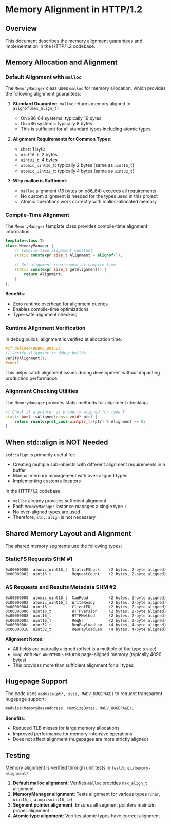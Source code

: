 # Memory Alignment in HTTP/1.2

## Overview

This document describes the memory alignment guarantees and implementation in the HTTP/1.2 codebase.

## Memory Allocation and Alignment

### Default Alignment with `malloc`

The `MemoryManager` class uses `malloc` for memory allocation, which provides the following alignment guarantees:

1. **Standard Guarantee**: `malloc` returns memory aligned to `alignof(max_align_t)`
   - On x86_64 systems: typically 16 bytes
   - On x86 systems: typically 8 bytes
   - This is sufficient for all standard types including atomic types

2. **Alignment Requirements for Common Types**:
   - `char`: 1 byte
   - `uint16_t`: 2 bytes
   - `uint32_t`: 4 bytes
   - `atomic_uint16_t`: typically 2 bytes (same as `uint16_t`)
   - `atomic_uint32_t`: typically 4 bytes (same as `uint32_t`)

3. **Why malloc is Sufficient**:
   - `malloc` alignment (16 bytes on x86_64) exceeds all requirements
   - No custom alignment is needed for the types used in this project
   - Atomic operations work correctly with malloc-allocated memory

### Compile-Time Alignment

The `MemoryManager` template class provides compile-time alignment information:

```cpp
template<class T>
class MemoryManager {
    // Compile-time alignment constant
    static constexpr size_t Alignment = alignof(T);
    
    // Get alignment requirement at compile-time
    static constexpr size_t getAlignment() {
        return Alignment;
    }
};
```

**Benefits**:
- Zero runtime overhead for alignment queries
- Enables compile-time optimizations
- Type-safe alignment checking

### Runtime Alignment Verification

In debug builds, alignment is verified at allocation time:

```cpp
#if defined(DEBUG_BUILD)
// Verify alignment in debug builds
verifyAlignment();
#endif
```

This helps catch alignment issues during development without impacting production performance.

### Alignment Checking Utilities

The `MemoryManager` provides static methods for alignment checking:

```cpp
// Check if a pointer is properly aligned for type T
static bool isAligned(const void* ptr) {
    return reinterpret_cast<uintptr_t>(ptr) % Alignment == 0;
}
```

## When std::align is NOT Needed

`std::align` is primarily useful for:
- Creating multiple sub-objects with different alignment requirements in a buffer
- Manual memory management with over-aligned types
- Implementing custom allocators

In the HTTP/1.2 codebase:
- `malloc` already provides sufficient alignment
- Each `MemoryManager` instance manages a single type `T`
- No over-aligned types are used
- Therefore, `std::align` is not necessary

## Shared Memory Layout and Alignment

The shared memory segments use the following types:

### StaticFS Requests SHM #1
```
0x00000000  atomic_uint16_t  StaticFSLock    (2 bytes, 2-byte aligned)
0x00000002  uint16_t         RequestCount    (2 bytes, 2-byte aligned)
```

### AS Requests and Results Metadata SHM #2
```
0x00000000  atomic_uint16_t  CanRead         (2 bytes, 2-byte aligned)
0x00000002  atomic_uint16_t  WriteReady      (2 bytes, 2-byte aligned)
0x00000004  uint16_t         ClientFD        (2 bytes, 2-byte aligned)
0x00000006  uint16_t         HTTPVersion     (2 bytes, 2-byte aligned)
0x00000008  uint16_t         HTTPMethod      (2 bytes, 2-byte aligned)
0x0000000a  uint16_t         ReqNr           (2 bytes, 2-byte aligned)
0x0000000c  uint32_t         ReqPayloadLen   (4 bytes, 4-byte aligned)
0x00000010  uint32_t         ResPayloadLen   (4 bytes, 4-byte aligned)
```

**Alignment Notes**:
- All fields are naturally aligned (offset is a multiple of the type's size)
- `mmap` with `MAP_ANONYMOUS` returns page-aligned memory (typically 4096 bytes)
- This provides more than sufficient alignment for all types

## Hugepage Support

The code uses `madvise(ptr, size, MADV_HUGEPAGE)` to request transparent hugepage support:

```cpp
madvise(MemoryBaseAddress, MemSizeBytes, MADV_HUGEPAGE);
```

**Benefits**:
- Reduced TLB misses for large memory allocations
- Improved performance for memory-intensive operations
- Does not affect alignment (hugepages are more strictly aligned)

## Testing

Memory alignment is verified through unit tests in `test/unit/memory-alignment/`:

1. **Default malloc alignment**: Verifies `malloc` provides `max_align_t` alignment
2. **MemoryManager alignment**: Tests alignment for various types (`char`, `uint16_t`, `atomic<uint16_t>`)
3. **Segment pointer alignment**: Ensures all segment pointers maintain proper alignment
4. **Atomic type alignment**: Verifies atomic types have correct alignment

